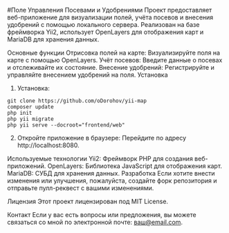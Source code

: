 #Поле Управления Посевами и Удобрениями
Проект предоставляет веб-приложение для визуализации полей, учёта посевов и внесения удобрений с помощью локального сервера. Реализован на базе фреймворка Yii2, использует OpenLayers для отображения карт и MariaDB для хранения данных.

Основные функции
Отрисовка полей на карте: Визуализируйте поля на карте с помощью OpenLayers.
Учёт посевов: Введите данные о посевах и отслеживайте их состояние.
Внесение удобрений: Регистрируйте и управляйте внесением удобрений на поля.
Установка


1. Установка:
```
git clone https://github.com/oDorohov/yii-map
composer update
php init
php yii migrate
php yii serve --docroot="frontend/web"
```


2. Откройте приложение в браузере:
Перейдите по адресу http://localhost:8080.

Используемые технологии
Yii2: Фреймворк PHP для создания веб-приложений.
OpenLayers: Библиотека JavaScript для отображения карт.
MariaDB: СУБД для хранения данных.
Разработка
Если хотите внести изменения или улучшения, пожалуйста, создайте форк репозитория и отправьте пулл-реквест с вашими изменениями.

Лицензия
Этот проект лицензирован под MIT License.

Контакт
Если у вас есть вопросы или предложения, вы можете связаться со мной по электронной почте: ваш@email.com.